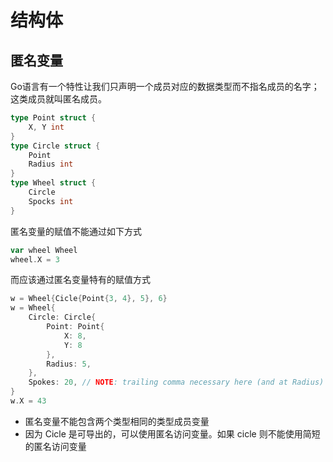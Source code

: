 # 结构体

## 匿名变量

Go语言有一个特性让我们只声明一个成员对应的数据类型而不指名成员的名字；这类成员就叫匿名成员。

```go
type Point struct {
    X, Y int
}
type Circle struct {
    Point
    Radius int
}
type Wheel struct {
    Circle
    Spocks int
}
```

匿名变量的赋值不能通过如下方式
```go
var wheel Wheel
wheel.X = 3
```
而应该通过匿名变量特有的赋值方式
```go
w = Wheel{Cicle{Point{3, 4}, 5}, 6}
w = Wheel{
    Circle: Circle{
        Point: Point{
            X: 8, 
            Y: 8
        },
        Radius: 5,
    },
    Spokes: 20, // NOTE: trailing comma necessary here (and at Radius)
}
w.X = 43
```
- 匿名变量不能包含两个类型相同的类型成员变量  
- 因为 Cicle 是可导出的，可以使用匿名访问变量。如果 cicle 则不能使用简短的匿名访问变量
